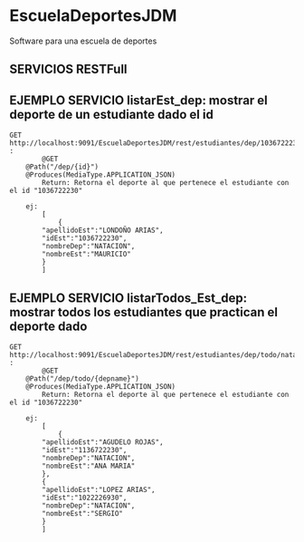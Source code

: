 # EscuelaDeportesJDM
Software para una escuela de deportes


## SERVICIOS RESTFull


## EJEMPLO SERVICIO listarEst_dep: mostrar el deporte de un estudiante dado el id
```
GET 	http://localhost:9091/EscuelaDeportesJDM/rest/estudiantes/dep/1036722230 :     
        @GET
	@Path("/dep/{id}")
	@Produces(MediaType.APPLICATION_JSON)
        Return: Retorna el deporte al que pertenece el estudiante con el id "1036722230"
        
	ej:
        [
            {
		"apellidoEst":"LONDOÑO ARIAS",
		"idEst":"1036722230",
		"nombreDep":"NATACION",
		"nombreEst":"MAURICIO"
	    }
        ]
``` 
       
## EJEMPLO SERVICIO listarTodos_Est_dep: mostrar todos los estudiantes que practican el deporte dado
```
GET 	http://localhost:9091/EscuelaDeportesJDM/rest/estudiantes/dep/todo/natacion :     
        @GET
	@Path("/dep/todo/{depname}")
	@Produces(MediaType.APPLICATION_JSON)
        Return: Retorna el deporte al que pertenece el estudiante con el id "1036722230"
        
	ej:
        [
            {
		"apellidoEst":"AGUDELO ROJAS",
		"idEst":"1136722230",
		"nombreDep":"NATACION",
		"nombreEst":"ANA MARIA"
	    },
	    {
		"apellidoEst":"LOPEZ ARIAS",
		"idEst":"1022226930",
		"nombreDep":"NATACION",
		"nombreEst":"SERGIO"
	    }
        ]
``` 

